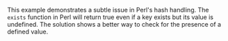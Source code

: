 This example demonstrates a subtle issue in Perl's hash handling.  The `exists` function in Perl will return true even if a key exists but its value is undefined.  The solution shows a better way to check for the presence of a defined value.